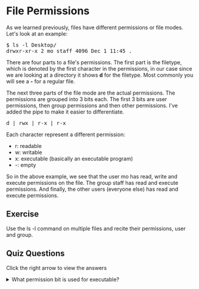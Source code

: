 # File Permissions

As we learned previously, files have different permissions or file modes. Let's look at an example:

<pre>$ ls -l Desktop/
drwxr-xr-x 2 mo staff 4096 Dec 1 11:45 .
</pre>

There are four parts to a file's permissions. The first part is the filetype, which is denoted by the first character in the permissions, in our case since we are looking at a directory it shows <b>d</b> for the filetype. Most commonly you will see a <b>-</b> for a regular file. 

The next three parts of the file mode are the actual permissions. The permissions are grouped into 3 bits each. The first 3 bits are user permissions, then group permissions and then other permissions. I've added the pipe to make it easier to differentiate.

<pre>d | rwx | r-x | r-x </pre>

Each character represent a different permission: 
<ul>
<li>r: readable</li>
<li>w: writable</li>
<li>x: executable (basically an executable program)</li>
<li>-: empty</li>
</ul>

So in the above example, we see that the user mo has read, write and execute permissions on the file. The group staff has read and execute permissions. And finally, the other users (everyone else) has read and execute permissions. 

## Exercise

Use the ls -l command on multiple files and recite their permissions, user and group. 

## Quiz Questions 

Click the right arrow to view the answers

<details>
<summary>What permission bit is used for executable? </summary>
x
</details>
